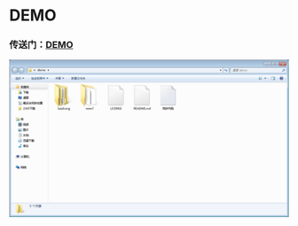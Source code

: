 # DEMO

### 传送门：[DEMO](https://github.com/sunyuklong/demo.git)  

![](https://github.com/sunyuklong/demo/blob/master/3215.png?raw=true)
